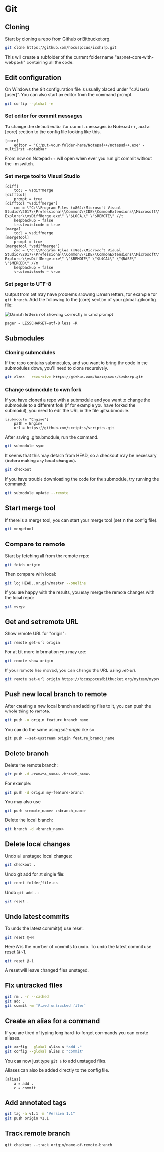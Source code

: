 # Git

## Cloning

Start by cloning a repo from Github or Bitbucket.org.

```bash
git clone https://github.com/hocuspocus/icsharp.git
```

This will create a subfolder of the current folder name "aspnet-core-with-webpack" containing all the code.

## Edit configuration

On Windows the Git configuration file is usually placed under "c:\Users\\[user\]". You can also start an editor from the command prompt.

```bash
git config --global -e
```

### Set editor for commit messages

To change the default editor for commit messages to Notepad++, add a \[core\] section to the config file looking like this.

```text
[core]
    editor = 'C:/put-your-folder-here/Notepad++/notepad++.exe' -multiInst -notabbar
```

From now on Notepad++ will open when ever you run git commit without the -m switch.

### Set merge tool to Visual Studio

```text
[diff]
    tool = vsdiffmerge
[difftool]
    prompt = true
[difftool "vsdiffmerge"]
    cmd = \"C:\\Program Files (x86)\\Microsoft Visual Studio\\2017\\Professional\\Common7\\IDE\\CommonExtensions\\Microsoft\\TeamFoundation\\Team Explorer\\vsDiffMerge.exe\" \"$LOCAL\" \"$REMOTE\" //t
    keepbackup = false
    trustexistcode = true
[merge]
    tool = vsdiffmerge
[mergetool]
    prompt = true
[mergetool "vsdiffmerge"]
    cmd = \"C:\\Program Files (x86)\\Microsoft Visual Studio\\2017\\Professional\\Common7\\IDE\\CommonExtensions\\Microsoft\\TeamFoundation\\Team Explorer\\vsDiffMerge.exe\" \"$REMOTE\" \"$LOCAL\" \"$BASE\" \"$MERGED\" //m
    keepbackup = false
    trustexistcode = true
```

### Set pager to UTF-8

Output from Git may have problems showing Danish letters, for example for `git branch`.  Add the following to the \[core\] section of your global .gitconfig file:

![Danish letters not showing correctly in cmd prompt](../.gitbook/assets/udklip.PNG)

```text
pager = LESSCHARSET=utf-8 less -R
```

## Submodules

### Cloning submodules

If the repo contains submodules, and you want to bring the code in the submodules down, you'll need to clone recursively.

```bash
git clone --recursive https://github.com/hocuspocus/icsharp.git
```

### Change submodule to own fork

If you have cloned a repo with a submodule and you want to change the submodule to a different fork \(if for example you have forked the submodul\), you need to edit the URL in the file .gitsubmodule.

```text
[submodule "Engine"]
    path = Engine
    url = https://github.com/scriptcs/scriptcs.git
```

After saving .gitsubmodule, run the command.

```bash
git submodule sync
```

It seems that this may detach from HEAD, so a checkout may be necessary \(before making any local changes\).

```bash
git checkout
```

If you have trouble downloading the code for the submodule, try running the command:

```bash
git submodule update --remote
```

## Start merge tool

If there is a merge tool, you can start your merge tool \(set in the config file\).

```bash
git mergetool
```

## Compare to remote

Start by fetching all from the remote repo:

```bash
git fetch origin
```

Then compare with local:

```bash
git log HEAD..origin/master --oneline
```

If you are happy with the results, you may merge the remote changes with the local repo:

```bash
git merge
```

## Get and set remote URL

Show remote URL for "origin":

```bash
git remote get-url origin
```

For at bit more information you may use:

```bash
git remote show origin
```

If your remote has moved, you can change the URL using _set-url_:

```bash
git remote set-url origin https://hocuspocus@bitbucket.org/myteam/myproject.git
```

## Push new local branch to remote

After creating a new local branch and adding files to it, you can push the whole thing to remote.

```bash
git push -u origin feature_branch_name
```

You can do the same using _set-origin_ like so.

```text
git push --set-upstream origin feature_branch_name
```

## Delete branch

Delete the remote branch:

```bash
git push -d <remote_name> <branch_name>
```

For example:

```bash
git push -d origin my-feature-branch
```

You may also use:

```bash
git push <remote_name> :<branch_name>
```

Delete the local branch:

```bash
git branch -d <branch_name>
```

## Delete local changes

Undo all unstaged local changes:

```bash
git checkout .
```

Undo git add for at single file:

```bash
git reset folder/file.cs
```

Undo `git add .` :

```bash
git reset .
```

## Undo latest commits

To undo the latest commit\(s\) use reset.

```bash
git reset @~N
```

Here _N_ is the number of commits to undo.  To undo the latest commit use reset @~1.

```bash
git reset @~1
```

A reset will leave changed files unstaged.

## Fix untracked files

```bash
git rm . -r --cached
git add .
git commit -m "Fixed untracked files"
```

## Create an alias for a command

If you are tired of typing long hard-to-forget commands you can create aliases.

```bash
git config --global alias.a "add ."
git config --global alias.c "commit"
```

You can now just type `git a` to add unstaged files.

Aliases can also be added directly to the config file.

```text
[alias]
    a = add .
    c = commit
```

## Add annotated tags

```bash
git tag -a v1.1 -m "Version 1.1"
git push origin v1.1
```

## Track remote branch

```text
git checkout --track origin/name-of-remote-branch
```



